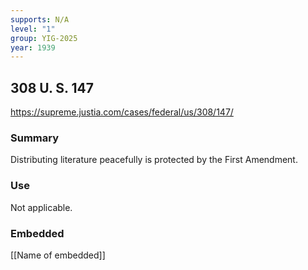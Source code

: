 ```yaml
---
supports: N/A
level: "1"
group: YIG-2025
year: 1939
---
```

## 308 U. S. 147

https://supreme.justia.com/cases/federal/us/308/147/

### Summary

Distributing literature peacefully is protected by the First Amendment.

### Use

Not applicable.

### Embedded

[[Name of embedded]]